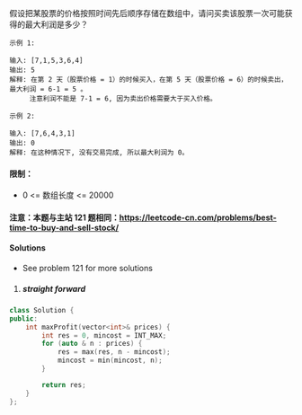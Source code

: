 假设把某股票的价格按照时间先后顺序存储在数组中，请问买卖该股票一次可能获得的最大利润是多少？

 

```
示例 1:

输入: [7,1,5,3,6,4]
输出: 5
解释: 在第 2 天（股票价格 = 1）的时候买入，在第 5 天（股票价格 = 6）的时候卖出，最大利润 = 6-1 = 5 。
     注意利润不能是 7-1 = 6, 因为卖出价格需要大于买入价格。

示例 2:

输入: [7,6,4,3,1]
输出: 0
解释: 在这种情况下, 没有交易完成, 所以最大利润为 0。
```

 

#### 限制：

- 0 <= 数组长度 <= 20000

 

#### 注意：本题与主站 121 题相同：https://leetcode-cn.com/problems/best-time-to-buy-and-sell-stock/


#### Solutions

- See problem 121 for more solutions

1. ##### straight forward

```c++
class Solution {
public:
    int maxProfit(vector<int>& prices) {
        int res = 0, mincost = INT_MAX;
        for (auto & n : prices) {
            res = max(res, n - mincost);
            mincost = min(mincost, n);
        }

        return res;
    }
};
```